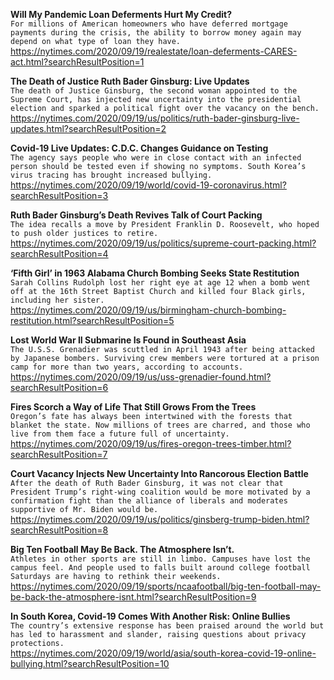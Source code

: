 **Will My Pandemic Loan Deferments Hurt My Credit?**\
`For millions of American homeowners who have deferred mortgage payments during the crisis, the ability to borrow money again may depend on what type of loan they have.`\
https://nytimes.com/2020/09/19/realestate/loan-deferments-CARES-act.html?searchResultPosition=1

**The Death of Justice Ruth Bader Ginsburg: Live Updates**\
`The death of Justice Ginsburg, the second woman appointed to the Supreme Court, has injected new uncertainty into the presidential election and sparked a political fight over the vacancy on the bench.`\
https://nytimes.com/2020/09/19/us/politics/ruth-bader-ginsburg-live-updates.html?searchResultPosition=2

**Covid-19 Live Updates: C.D.C. Changes Guidance on Testing**\
`The agency says people who were in close contact with an infected person should be tested even if showing no symptoms. South Korea’s virus tracing has brought increased bullying.`\
https://nytimes.com/2020/09/19/world/covid-19-coronavirus.html?searchResultPosition=3

**Ruth Bader Ginsburg’s Death Revives Talk of Court Packing**\
`The idea recalls a move by President Franklin D. Roosevelt, who hoped to push older justices to retire.`\
https://nytimes.com/2020/09/19/us/politics/supreme-court-packing.html?searchResultPosition=4

**‘Fifth Girl’ in 1963 Alabama Church Bombing Seeks State Restitution**\
`Sarah Collins Rudolph lost her right eye at age 12 when a bomb went off at the 16th Street Baptist Church and killed four Black girls, including her sister.`\
https://nytimes.com/2020/09/19/us/birmingham-church-bombing-restitution.html?searchResultPosition=5

**Lost World War II Submarine Is Found in Southeast Asia**\
`The U.S.S. Grenadier was scuttled in April 1943 after being attacked by Japanese bombers. Surviving crew members were tortured at a prison camp for more than two years, according to accounts.`\
https://nytimes.com/2020/09/19/us/uss-grenadier-found.html?searchResultPosition=6

**Fires Scorch a Way of Life That Still Grows From the Trees**\
`Oregon’s fate has always been intertwined with the forests that blanket the state. Now millions of trees are charred, and those who live from them face a future full of uncertainty.`\
https://nytimes.com/2020/09/19/us/fires-oregon-trees-timber.html?searchResultPosition=7

**Court Vacancy Injects New Uncertainty Into Rancorous Election Battle**\
`After the death of Ruth Bader Ginsburg, it was not clear that President Trump’s right-wing coalition would be more motivated by a confirmation fight than the alliance of liberals and moderates supportive of Mr. Biden would be.`\
https://nytimes.com/2020/09/19/us/politics/ginsberg-trump-biden.html?searchResultPosition=8

**Big Ten Football May Be Back. The Atmosphere Isn’t.**\
`Athletes in other sports are still in limbo. Campuses have lost the campus feel. And people used to falls built around college football Saturdays are having to rethink their weekends.`\
https://nytimes.com/2020/09/19/sports/ncaafootball/big-ten-football-may-be-back-the-atmosphere-isnt.html?searchResultPosition=9

**In South Korea, Covid-19 Comes With Another Risk: Online Bullies**\
`The country’s extensive response has been praised around the world but has led to harassment and slander, raising questions about privacy protections.`\
https://nytimes.com/2020/09/19/world/asia/south-korea-covid-19-online-bullying.html?searchResultPosition=10

